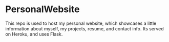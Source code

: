 # PersonalWebsite
This repo is used to host my personal website, which showcases a little information about myself, my projects, resume, and contact info. Its served on Heroku, and uses Flask.
